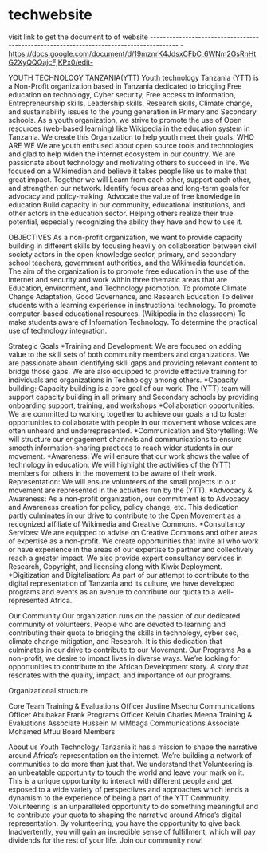 # techwebsite
visit link to get the document to of website               ---------------------------------------------------------------------------------------         - https://docs.google.com/document/d/19mznrK4JdsxCFbC_6WNm2GsRnHtG2XyQQQajcFjKPx0/edit-







YOUTH TECHNOLOGY TANZANIA(YTT)
Youth technology Tanzania (YTT) is a Non-Profit organization based in Tanzania dedicated to bridging Free education on technology, Cyber security, Free access to information, Entrepreneurship skills, Leadership skills, Research skills, Climate change, and sustainability issues to the young generation in Primary and Secondary schools. As a youth organization, we strive to promote the use of Open resources (web-based learning) like Wikipedia in the education system in Tanzania. We create this Organization to help youth meet their goals.
WHO ARE WE
We are youth enthused about open source tools and technologies and glad to help widen the internet ecosystem in our country. We are passionate about technology and motivating others to succeed in life. We focused on a Wikimedian and believe it takes people like us to make that great impact.
Together we will
Learn from each other, support each other, and strengthen our network.
Identify focus areas and long-term goals for advocacy and policy-making.
Advocate the value of free knowledge in education
Build capacity in our community, educational institutions, and other actors in the education sector.
Helping others realize their true potential, especially recognizing the ability they have and how to use it.


OBJECTIVES
As a non-profit organization, we want to provide capacity building in different skills by focusing heavily on collaboration between civil society actors in the open knowledge sector, primary, and secondary school teachers, government authorities, and the Wikimedia foundation. 
The aim of the organization is to promote free education in the use of the internet and security and work within three thematic areas that are Education, environment, and Technology promotion.
To promote Climate Change Adaptation, Good Governance, and Research Education
To deliver students with a learning experience in instructional technology.
To promote computer-based educational resources. (Wikipedia in the classroom)
To make students aware of Information Technology.
To determine the practical use of technology integration.




















Strategic Goals
*Training and Development: We are focused on adding value to the skill sets of both community members and organizations. We are passionate about identifying skill gaps and providing relevant content to bridge those gaps. We are also equipped to provide effective training for individuals and organizations in Technology among others.
*Capacity building: Capacity building is a core goal of our work. The (YTT)  team will support capacity building in all primary and Secondary schools by providing onboarding support, training, and  workshops
*Collaboration opportunities: We are committed to working together to achieve our goals and to foster opportunities to collaborate with people in our movement whose voices are often unheard and underrepresented.
*Communication and Storytelling: We will structure our engagement channels and communications to ensure smooth information-sharing practices to reach wider students in our movement.
*Awareness: We will ensure that our work shows the value of technology in education. We will highlight the activities of the (YTT) members for others in the movement to be aware of their work.
Representation: We will ensure volunteers of the small projects in our movement are represented in the activities run by the (YTT).
*Advocacy & Awareness: As a non-profit organization, our commitment is to Advocacy and Awareness creation for policy, policy change, etc. This dedication partly culminates in our drive to contribute to the Open Movement as a recognized affiliate of Wikimedia and Creative Commons.
*Consultancy Services: We are equipped to advise on Creative Commons and other areas of expertise as a non-profit. We create opportunities that invite all who work or have experience in the areas of our expertise to partner and collectively reach a greater impact. We also provide expert consultancy services in Research, Copyright, and licensing along with Kiwix Deployment.
*Digitization and Digitalisation: As part of our attempt to contribute to the digital representation of Tanzania and its culture, we have developed programs and events as an avenue to contribute our quota to a well-represented Africa. 
































Our Community
Our organization runs on the passion of our dedicated community of volunteers. People who are devoted to learning and contributing their quota to bridging the skills in technology, cyber sec, climate change mitigation,  and Research. It is this dedication that culminates in our drive to contribute to our Movement.
Our Programs
As a non-profit, we desire to impact lives in diverse ways. We’re looking for opportunities to contribute to the African Development story. A story that resonates with the quality, impact, and importance of our programs.






































Organizational structure






Core Team
Training & Evaluations Officer
Justine Msechu
Communications Officer
Abubakar Frank
Programs Officer
Kelvin Charles Meena
Training & Evaluations Associate
Hussein M MMbaga
Communications Associate
Mohamed Mfuu
Board Members




















About us
Youth Technology Tanzania it has  a mission to shape the narrative around Africa’s representation on the internet. We’re building a network of communities to do more than just that. We understand that Volunteering is an unbeatable opportunity to touch the world and leave your mark on it.
This is a unique opportunity to interact with different people and get exposed to a wide variety of perspectives and approaches which lends a dynamism to the experience of being a part of the YTT Community.
Volunteering is an unparalleled opportunity to do something meaningful and to contribute your quota to shaping the narrative around Africa’s digital representation. By volunteering, you have the opportunity to give back. Inadvertently, you will gain an incredible sense of fulfillment, which will pay dividends for the rest of your life.
Join our community now!

                                                         